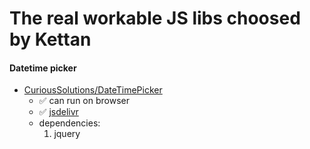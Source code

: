 # The real workable JS libs choosed by Kettan

#### Datetime picker
* [CuriousSolutions/DateTimePicker](https://github.com/CuriousSolutions/DateTimePicker)
    * :white_check_mark: can run on browser
    * :white_check_mark: [jsdelivr](https://www.jsdelivr.com/projects/datetimepicker)
    * dependencies:
        1. jquery
